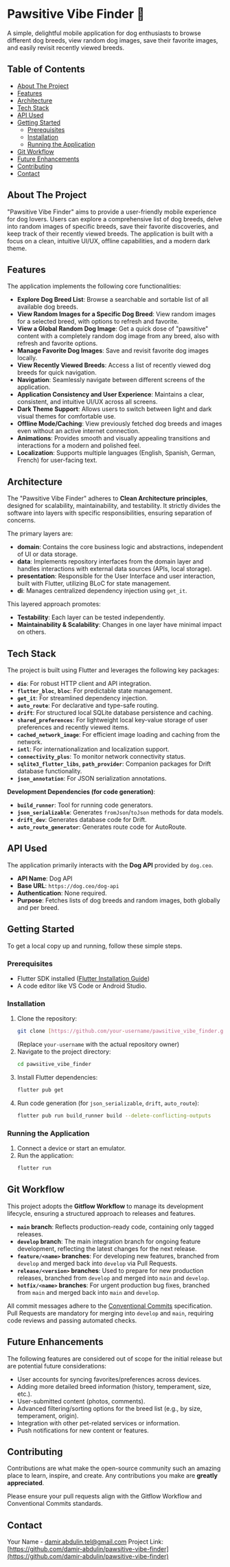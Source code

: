 # Pawsitive Vibe Finder 🐾

A simple, delightful mobile application for dog enthusiasts to browse different dog breeds, view random dog images, save their favorite images, and easily revisit recently viewed breeds.

## Table of Contents
* [About The Project](#about-the-project)
* [Features](#features)
* [Architecture](#architecture)
* [Tech Stack](#tech-stack)
* [API Used](#api-used)
* [Getting Started](#getting-started)
    * [Prerequisites](#prerequisites)
    * [Installation](#installation)
    * [Running the Application](#running-the-application)
* [Git Workflow](#git-workflow)
* [Future Enhancements](#future-enhancements)
* [Contributing](#contributing)
* [Contact](#contact)

## About The Project

"Pawsitive Vibe Finder" aims to provide a user-friendly mobile experience for dog lovers. Users can explore a comprehensive list of dog breeds, delve into random images of specific breeds, save their favorite discoveries, and keep track of their recently viewed breeds. The application is built with a focus on a clean, intuitive UI/UX, offline capabilities, and a modern dark theme.

## Features

The application implements the following core functionalities:

* **Explore Dog Breed List**: Browse a searchable and sortable list of all available dog breeds.
* **View Random Images for a Specific Dog Breed**: View random images for a selected breed, with options to refresh and favorite.
* **View a Global Random Dog Image**: Get a quick dose of "pawsitive" content with a completely random dog image from any breed, also with refresh and favorite options.
* **Manage Favorite Dog Images**: Save and revisit favorite dog images locally.
* **View Recently Viewed Breeds**: Access a list of recently viewed dog breeds for quick navigation.
* **Navigation**: Seamlessly navigate between different screens of the application.
* **Application Consistency and User Experience**: Maintains a clear, consistent, and intuitive UI/UX across all screens.
* **Dark Theme Support**: Allows users to switch between light and dark visual themes for comfortable use.
* **Offline Mode/Caching**: View previously fetched dog breeds and images even without an active internet connection.
* **Animations**: Provides smooth and visually appealing transitions and interactions for a modern and polished feel.
* **Localization**: Supports multiple languages (English, Spanish, German, French) for user-facing text.

## Architecture

The "Pawsitive Vibe Finder" adheres to **Clean Architecture principles**, designed for scalability, maintainability, and testability. It strictly divides the software into layers with specific responsibilities, ensuring separation of concerns.

The primary layers are:
* **domain**: Contains the core business logic and abstractions, independent of UI or data storage.
* **data**: Implements repository interfaces from the domain layer and handles interactions with external data sources (APIs, local storage).
* **presentation**: Responsible for the User Interface and user interaction, built with Flutter, utilizing BLoC for state management.
* **di**: Manages centralized dependency injection using `get_it`.

This layered approach promotes:
* **Testability**: Each layer can be tested independently.
* **Maintainability & Scalability**: Changes in one layer have minimal impact on others.

## Tech Stack

The project is built using Flutter and leverages the following key packages:

* **`dio`**: For robust HTTP client and API integration.
* **`flutter_bloc`**, **`bloc`**: For predictable state management.
* **`get_it`**: For streamlined dependency injection.
* **`auto_route`**: For declarative and type-safe routing.
* **`drift`**: For structured local SQLite database persistence and caching.
* **`shared_preferences`**: For lightweight local key-value storage of user preferences and recently viewed items.
* **`cached_network_image`**: For efficient image loading and caching from the network.
* **`intl`**: For internationalization and localization support.
* **`connectivity_plus`**: To monitor network connectivity status.
* **`sqlite3_flutter_libs`**, **`path_provider`**: Companion packages for Drift database functionality.
* **`json_annotation`**: For JSON serialization annotations.

**Development Dependencies (for code generation)**:
* **`build_runner`**: Tool for running code generators.
* **`json_serializable`**: Generates `fromJson`/`toJson` methods for data models.
* **`drift_dev`**: Generates database code for Drift.
* **`auto_route_generator`**: Generates route code for AutoRoute.

## API Used

The application primarily interacts with the **Dog API** provided by `dog.ceo`.

* **API Name**: Dog API
* **Base URL**: `https://dog.ceo/dog-api`
* **Authentication**: None required.
* **Purpose**: Fetches lists of dog breeds and random images, both globally and per breed.

## Getting Started

To get a local copy up and running, follow these simple steps.

### Prerequisites

* Flutter SDK installed ([Flutter Installation Guide](https://flutter.dev/docs/get-started/install))
* A code editor like VS Code or Android Studio.

### Installation

1.  Clone the repository:
    ```bash
    git clone [https://github.com/your-username/pawsitive_vibe_finder.git](https://github.com/your-username/pawsitive_vibe_finder.git)
    ```
    (Replace `your-username` with the actual repository owner)
2.  Navigate to the project directory:
    ```bash
    cd pawsitive_vibe_finder
    ```
3.  Install Flutter dependencies:
    ```bash
    flutter pub get
    ```
4.  Run code generation (for `json_serializable`, `drift`, `auto_route`):
    ```bash
    flutter pub run build_runner build --delete-conflicting-outputs
    ```

### Running the Application

1.  Connect a device or start an emulator.
2.  Run the application:
    ```bash
    flutter run
    ```

## Git Workflow

This project adopts the **Gitflow Workflow** to manage its development lifecycle, ensuring a structured approach to releases and features.

* **`main` branch**: Reflects production-ready code, containing only tagged releases.
* **`develop` branch**: The main integration branch for ongoing feature development, reflecting the latest changes for the next release.
* **`feature/<name>` branches**: For developing new features, branched from `develop` and merged back into `develop` via Pull Requests.
* **`release/<version>` branches**: Used to prepare for new production releases, branched from `develop` and merged into `main` and `develop`.
* **`hotfix/<name>` branches**: For urgent production bug fixes, branched from `main` and merged back into `main` and `develop`.

All commit messages adhere to the [Conventional Commits](https://www.conventionalcommits.org/en/v1.0.0/) specification. Pull Requests are mandatory for merging into `develop` and `main`, requiring code reviews and passing automated checks.

## Future Enhancements

The following features are considered out of scope for the initial release but are potential future considerations:
* User accounts for syncing favorites/preferences across devices.
* Adding more detailed breed information (history, temperament, size, etc.).
* User-submitted content (photos, comments).
* Advanced filtering/sorting options for the breed list (e.g., by size, temperament, origin).
* Integration with other pet-related services or information.
* Push notifications for new content or features.

## Contributing

Contributions are what make the open-source community such an amazing place to learn, inspire, and create. Any contributions you make are **greatly appreciated**.

Please ensure your pull requests align with the Gitflow Workflow and Conventional Commits standards.

## Contact

Your Name - damir.abdulin.tel@gmail.com
Project Link: [https://github.com/damir-abdulin/pawsitive-vibe-finder](https://github.com/damir-abdulin/pawsitive-vibe-finder)
